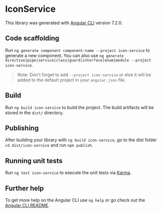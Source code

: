 # IconService

This library was generated with [Angular CLI](https://github.com/angular/angular-cli) version 7.2.0.

## Code scaffolding

Run `ng generate component component-name --project icon-service` to generate a new component. You can also use `ng generate directive|pipe|service|class|guard|interface|enum|module --project icon-service`.

> Note: Don't forget to add `--project icon-service` or else it will be added to the default project in your `angular.json` file.

## Build

Run `ng build icon-service` to build the project. The build artifacts will be stored in the `dist/` directory.

## Publishing

After building your library with `ng build icon-service`, go to the dist folder `cd dist/icon-service` and run `npm publish`.

## Running unit tests

Run `ng test icon-service` to execute the unit tests via [Karma](https://karma-runner.github.io).

## Further help

To get more help on the Angular CLI use `ng help` or go check out the [Angular CLI README](https://github.com/angular/angular-cli/blob/master/README.md).
